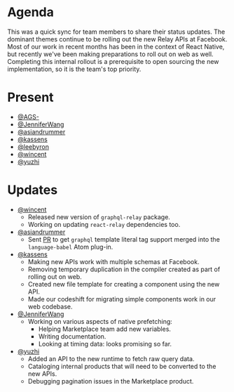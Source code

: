 # Agenda

This was a quick sync for team members to share their status updates. The dominant themes continue to be rolling out the new Relay APIs at Facebook. Most of our work in recent months has been in the context of React Native, but recently we've been making preparations to roll out on web as well. Completing this internal rollout is a prerequisite to open sourcing the new implementation, so it is the team's top priority.

# Present

- [@AGS-](https://github.com/AGS-)
- [@JenniferWang](https://github.com/JenniferWang)
- [@asiandrummer](https://github.com/asiandrummer)
- [@kassens](https://github.com/kassens)
- [@leebyron](https://github.com/leebyron)
- [@wincent](https://github.com/wincent)
- [@yuzhi](https://github.com/yuzhi)

# Updates

- [@wincent](https://github.com/wincent)
  - Released new version of `graphql-relay` package.
  - Working on updating `react-relay` dependencies too.
- [@asiandrummer](https://github.com/asiandrummer)
  - Sent [PR](https://github.com/gandm/language-babel/pull/313) to get `graphql` template literal tag support merged into the `language-babel` Atom plug-in.
- [@kassens](https://github.com/kassens)
  - Making new APIs work with multiple schemas at Facebook.
  - Removing temporary duplication in the compiler created as part of rolling out on web.
  - Created new file template for creating a component using the new API.
  - Made our codeshift for migrating simple components work in our web codebase.
- [@JenniferWang](https://github.com/JenniferWang)
  - Working on various aspects of native prefetching:
    - Helping Marketplace team add new variables.
    - Writing documentation.
    - Looking at timing data: looks promising so far.
- [@yuzhi](https://github.com/yuzhi)
  - Added an API to the new runtime to fetch raw query data.
  - Cataloging internal products that will need to be converted to the new APIs.
  - Debugging pagination issues in the Marketplace product.
